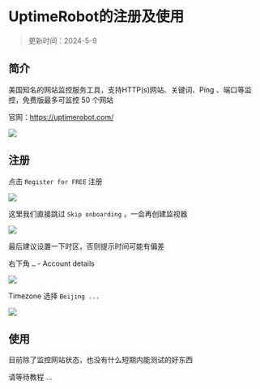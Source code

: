 # UptimeRobot的注册及使用

> 更新时间：2024-5-9

## 简介

美国知名的网站监控服务工具，支持HTTP(s)网站、关键词、Ping 、端口等监控，免费版最多可监控 50 个网站

官网：https://uptimerobot.com/

![](/uptimerobot/uptimerobot-01.png)


## 注册

点击 `Register for FREE` 注册

![](/uptimerobot/uptimerobot-02.png)

这里我们直接跳过 `Skip onboarding` ，一会再创建监视器

![](/uptimerobot/uptimerobot-03.png)

最后建议设置一下时区，否则提示时间可能有偏差

右下角 `…` - Account details

![](/uptimerobot/uptimerobot-04.png)

Timezone 选择 `Beijing ...`

![](/uptimerobot/uptimerobot-05.png)


## 使用

目前除了监控网站状态，也没有什么短期内能测试的好东西

请等待教程 ...